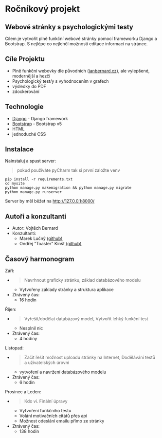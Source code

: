 # Ročníkový projekt
## __Webové stránky s psychologickými testy__

Cílem je vytvořit plně funkční webové stránky pomocí frameworku Django a Bootstrap. 
S nejlépe co nejlehčí možností editace informací na stránce. 

## Cíle Projektu
- Plně funkční webovky dle původních ([janbernard.cz](http://www.janbernard.cz/index.html)), ale vylepšené, modernější a hezčí
- Psychologický test/y s vyhodnocením v grafech
- výsledky do PDF 
- zdockerování

## Technologie
- [Django](https://www.djangoproject.com/) - Django framework
- [Bootstrap](https://getbootstrap.com/docs/5.0/getting-started/introduction/) - Bootstrap v5
- HTML 
- jednoduché CSS

## Instalace

Nainstaluj a spust server:
> pokud používáte pyCharm tak si první založte venv
```
pip install -r requirements.txt
cd mysite
python manage.py makemigration && python manage.py migrate
python manage.py runserver
```
Server by měl běžet na http://127.0.0.1:8000/

## Autoři a konzultanti
- Autor: Vojtěch Bernard
- Konzultanti: 
  - Marek Lučný [(github)](https://github.com/lucny)
  - Ondřej "Toaster" Kinšt [(github)](https://github.com/Toaster192)

## Časový harmonogram
Září: 
- > Navrhnout graficky stránku, základ databázového modelu
  - Vytvořeny základy stránky a struktura aplikace
- Ztrávený čas:
  - 16 hodin

Říjen:
- > Vyřešit/dodělat databázový model, Vytvořit lehký funkční test
  - Nesplnil nic
- Ztrávený čas:
  - 4 hodiny

Listopad:
- > Začít řešit možnost uploadu stránky na Internet, Dodělávání testů a uživatelských úrovní
  - vytvoření a navržení databázového modelu
- Ztrávený čas:
  - 6 hodin

Prosinec a Leden: 
- > Kdo ví. Finální úpravy
  - Vytvoření funkčního testu
  - Volání motivačních citátů přes api
  - Možnost odeslání emailu přímo ze stránky
- Ztrávený čas:
  - 138 hodin
